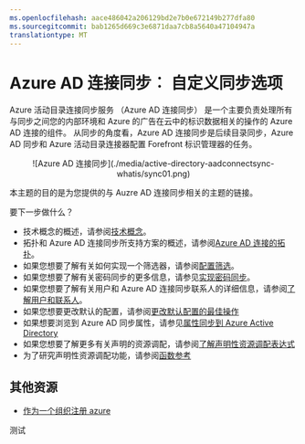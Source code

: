 ```yaml
---
ms.openlocfilehash: aace486042a206129bd2e7b0e672149b277dfa80
ms.sourcegitcommit: bab1265d669c3e6871daa7cb8a5640a47104947a
translationtype: MT
---
```

<properties
    pageTitle="Azure AD 连接同步自定义选项 |Microsoft Azure"
    description="说明如何自定义 Azure AD 连接同步。"
    services="active-directory"
    documentationCenter=""
    authors="markusvi"
    manager="stevenpo"
    editor=""/>

<tags
    ms.service="active-directory"
    ms.workload="identity"
    ms.tgt_pltfrm="na"
    ms.devlang="na"
    ms.topic="article"
    ms.date="08/27/2015"
    ms.author="markusvi;andkjell"/>


# Azure AD 连接同步︰ 自定义同步选项

Azure 活动目录连接同步服务 （Azure AD 连接同步） 是一个主要负责处理所有与同步之间您的内部环境和 Azure 的广告在云中的标识数据相关的操作的 Azure AD 连接的组件。 从同步的角度看，Azure AD 连接同步是后续目录同步，Azure AD 同步和 Azure 活动目录连接器配置 Forefront 标识管理器的任务。

<center>![Azure AD 连接同步](./media/active-directory-aadconnectsync-whatis/sync01.png)
</center>


本主题的目的是为您提供的与 Auzre AD 连接同步相关的主题的链接。

要下一步做什么？

- 技术概念的概述，请参阅[技术概念](active-directory-aadconnectsync-technical-concepts.md)。
- 拓扑和 Azure AD 连接同步所支持方案的概述，请参阅[Azure AD 连接的拓扑](active-directory-aadconnect-topologies.md)。
- 如果您想要了解有关如何实现一个筛选器，请参阅[配置筛选](active-directory-aadconnectsync-configure-filtering.md)。
- 如果您想要了解有关密码同步的更多信息，请参见[实现密码同步](active-directory-aadconnectsync-implement-password-synchronization.md)。
- 如果您想要了解有关用户和 Azure AD 连接同步联系人的详细信息，请参阅[了解用户和联系人](active-directory-aadconnectsync-understanding-users-and-contacts.md)。
- 如果您想要更改默认的配置，请参阅[更改默认配置的最佳操作](active-directory-aadconnectsync-best-practices-changing-default-configuration.md)
- 如果想要浏览到 Azure AD 同步属性，请参见[属性同步到 Azure Active Directory](active-directory-aadconnectsync-attributes-synchronized.md)
- 如果您想要了解更多有关声明的资源调配，请参阅[了解声明性资源调配表达式](active-directory-aadconnectsync-understanding-declarative-provisioning-expressions.md)
- 为了研究声明性资源调配功能，请参阅[函数参考](active-directory-aadconnectsync-functions-reference.md)




## 其他资源

* [作为一个组织注册 azure](sign-up-organization.md)


<!--Image references-->

测试
